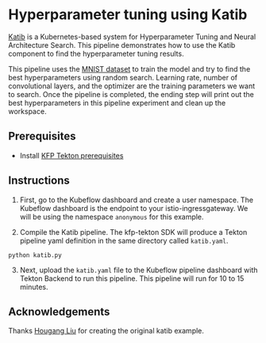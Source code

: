 # Hyperparameter tuning using Katib

[Katib](https://github.com/kubeflow/katib) is a Kubernetes-based system for Hyperparameter Tuning and Neural Architecture Search. This pipeline demonstrates how to use the Katib component to find the hyperparameter tuning results. 

This pipeline uses the [MNIST dataset](http://yann.lecun.com/exdb/mnist/) to train the model and try to find the best hyperparameters using random search. Learning rate, number of convolutional layers, and the optimizer are the training parameters we want to search. Once the pipeline is completed, the ending step will print out the best hyperparameters in this pipeline experiment and clean up the workspace.

## Prerequisites 
- Install [KFP Tekton prerequisites](/samples/README.md)

## Instructions

1. First, go to the Kubeflow dashboard and create a user namespace. The Kubeflow dashboard is the endpoint to your istio-ingressgateway. We will be using the namespace `anonymous` for this example.

2. Compile the Katib pipeline. The kfp-tekton SDK will produce a Tekton pipeline yaml definition in the same directory called `katib.yaml`.
```shell
python katib.py
```

3. Next, upload the `katib.yaml` file to the Kubeflow pipeline dashboard with Tekton Backend to run this pipeline. This pipeline will run for 10 to 15 minutes.

## Acknowledgements

Thanks [Hougang Liu](https://github.com/hougangliu) for creating the original katib example.
